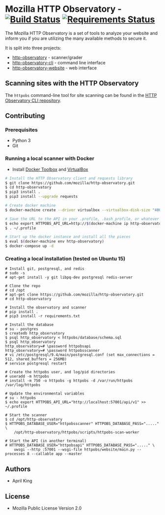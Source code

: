 # Mozilla HTTP Observatory - [![Build Status](https://travis-ci.org/marumari/http-observatory.svg?branch=master)](https://travis-ci.org/marumari/http-observatory) [![Requirements Status](https://requires.io/github/mozilla/http-observatory/requirements.svg?branch=master)](https://requires.io/github/mozilla/http-observatory/requirements/?branch=master)

The Mozilla HTTP Observatory is a set of tools to analyze your website and inform you if you are utilizing the many available methods to secure it.

It is split into three projects:

* [http-observatory](https://github.com/mozilla/http-observatory) - scanner/grader
* [http-observatory-cli](https://github.com/mozilla/http-observatory) - command line interface
* [http-observatory-website](https://github.com/mozilla/http-observatory-website) - web interface

## Scanning sites with the HTTP Observatory

The `httpobs` command-line tool for site scanning can be found in the [HTTP Observatory CLI repository](https://github.com/mozilla/http-observatory-cli).

## Contributing

### Prerequisites
* Python 3
* Git

### Running a local scanner with Docker
* Install [Docker Toolbox](https://www.docker.com/products/docker-toolbox) and [VirtualBox](https://www.virtualbox.org/wiki/Downloads)

```bash
# Install the HTTP Observatory client and requests library
$ git clone https://github.com/mozilla/http-observatory.git
$ cd http-observatory
$ pip3 install .
$ pip3 install --upgrade requests

# Create docker machine
$ docker-machine create --driver virtualbox --virtualbox-disk-size "40000" http-observatory

# Save the URL to the API in your .profile, .bash_profile, or whatever
$ echo export HTTPOBS_API_URL=http://$(docker-machine ip http-observatory):57001/api/v1 >> ~/.profile
$ . ~/.profile

# Start up the docker instance and install all the pieces
$ eval $(docker-machine env http-observatory)
$ docker-compose up -d
```

### Creating a local installation (tested on Ubuntu 15)
```
# Install git, postgresql, and redis
# sudo -s
# apt-get install -y git libpq-dev postgresql redis-server

# Clone the repo
# cd /opt
# apt-get clone https://github.com/mozilla/http-observatory.git
# cd http-observatory

# Install the observatory and scanner
# pip install .
# pip3 install -r requirements.txt

# Install the database
# su - postgres
$ createdb http_observatory
$ psql http_observatory < httpobs/database/schema.sql
$ psql http_observatory
http_observatory=# \password httpobsapi
http_observatory=# \password httpobsscanner
# vi /etc/postgresql/9.4/main/postgresql.conf (set max_connections = 512, shared_buffers = 256MB)
# service postgresql restart

# Create the httpobs user, and log/pid directories
# useradd -m httpobs
# install -m 750 -o httpobs -g httpobs -d /var/run/httpobs /var/log/httpobs

# Update the environmental variables
# su - httpobs
$ echo export HTTPOBS_API_URL="http://localhost:57001/api/v1" >> ~/.profile

# Start the scanner
$ cd /opt/http-observatory
$ HTTPOBS_DATABASE_USER="httpobsscanner" HTTPOBS_DATABASE_PASS="....." \
    /opt/http-observatory/httpobs/scripts/httpobs-scan-worker

# Start the API (in another terminal)
# HTTPOBS_DATABASE_USER="httpobsapi" HTTPOBS_DATABASE_PASS="....." \
    uwsgi --http :57001 --wsgi-file httpobs/website/main.py --processes 8 --callable app --master
```

## Authors

* April King

## License

* Mozilla Public License Version 2.0
